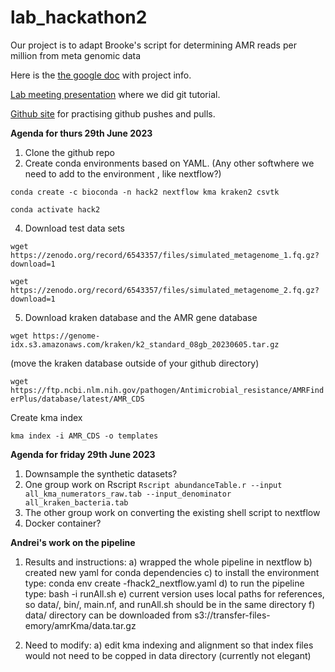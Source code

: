 # lab_hackathon2
Our project is to adapt Brooke's script for determining AMR reads per million from meta genomic data

Here is the [the google doc](https://docs.google.com/document/d/1a1NjFz8dDE0VPHwXtsbpe8BlrzB2dXce/edit) with project info.

[Lab meeting presentation](https://docs.google.com/presentation/d/1DkSnNEFyrNsgcvd66kASLn81-8fmhp7KXd5w81L1w_0/edit#slide=id.g17b97a35150_1_0) where we did git tutorial.

[Github site](https://github.com/Read-Lab-Confederation/github-collab-practice) for practising github pushes and pulls.

**Agenda for thurs 29th June 2023**

1. Clone the github repo
2. Create conda environments based on YAML. (Any other softwhere we need to add to the environment , like nextflow?)
   
```conda create -c bioconda -n hack2 nextflow kma kraken2 csvtk```
   
```conda activate hack2```
   
4. Download test data sets

```wget https://zenodo.org/record/6543357/files/simulated_metagenome_1.fq.gz?download=1```

```wget https://zenodo.org/record/6543357/files/simulated_metagenome_2.fq.gz?download=1```

5. Download kraken database and the AMR gene database

```wget https://genome-idx.s3.amazonaws.com/kraken/k2_standard_08gb_20230605.tar.gz```

(move the kraken database outside of your github directory)

```wget https://ftp.ncbi.nlm.nih.gov/pathogen/Antimicrobial_resistance/AMRFinderPlus/database/latest/AMR_CDS```

Create kma index

```kma index -i AMR_CDS -o templates```

**Agenda for friday 29th June 2023**

1. Downsample the synthetic datasets?
2. One group work on Rscript
```Rscript abundanceTable.r --input all_kma_numerators_raw.tab --input_denominator all_kraken_bacteria.tab```
3. The other group work on converting the existing shell script to nextflow
4. Docker container?


**Andrei's work on the pipeline**
1. Results and instructions:
  a) wrapped the whole pipeline in nextflow
  b) created new yaml for conda dependencies
  c) to install the environment type: conda env create -fhack2_nextflow.yaml
  d) to run the pipeline type: bash -i runAll.sh
  e) current version uses local paths for references, so data/, bin/, main.nf, and runAll.sh should be in the same directory
  f) data/ directory can be downloaded from s3://transfer-files-emory/amrKma/data.tar.gz

2. Need to modify:
 a) edit kma indexing and alignment so that index files would not need to be copped in data directory (currently not elegant)
